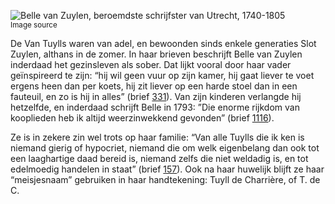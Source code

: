 ![Belle van Zuylen, beroemdste schrijfster van Utrecht, 1740-1805](/assets/data-models/stories/20210000020_bvz_belle-van-zuylen-beroemdste-schrijfster-van-utrecht-1740-1805/featured.jpg)<br><small><utm-source sourceUrl="https://hetutrechtsarchief.nl/beeldmateriaal/detail/ba4692ab-ee67-5856-be4b-1d99c9341969">Image source</utm-source></small>

De Van Tuylls waren van adel, en bewoonden sinds enkele generaties Slot Zuylen, althans in de zomer. In haar brieven beschrijft Belle van Zuylen inderdaad het gezinsleven als sober. Dat lijkt vooral door haar vader geïnspireerd te zijn: “hij wil geen vuur op zijn kamer, hij gaat liever te voet ergens heen dan per koets, hij zit liever op een harde stoel dan in een fauteuil, en zo is hij in alles” (brief [331](https://charriere.huygens.knaw.nl/edition/entry/2055)). Van zijn kinderen verlangde hij hetzelfde, en inderdaad schrijft Belle in 1793: ”Die enorme rijkdom van kooplieden heb ik altijd weerzinwekkend gevonden” (brief [1116](https://charriere.huygens.knaw.nl/edition/entry/2840)).

Ze is in zekere zin wel trots op haar familie: “Van alle Tuylls die ik ken is niemand gierig of hypocriet, niemand die om welk eigenbelang dan ook tot een laaghartige daad bereid is, niemand zelfs die niet weldadig is, en tot edelmoedig handelen in staat” (brief [157](https://charriere.huygens.knaw.nl/edition/entry/1881)). Ook na haar huwelijk blijft ze haar “meisjesnaam” gebruiken in haar handtekening: Tuyll de Charrière, of T. de C.
